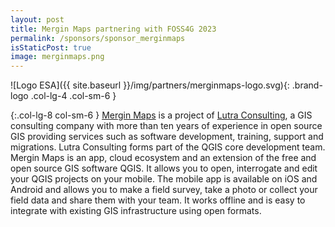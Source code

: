 ```yaml
---
layout: post
title: Mergin Maps partnering with FOSS4G 2023
permalink: /sponsors/sponsor_merginmaps
isStaticPost: true
image: merginmaps.png
---
```


![Logo ESA]({{ site.baseurl }}/img/partners/merginmaps-logo.svg){: .brand-logo .col-lg-4 .col-sm-6 }

{:.col-lg-8 col-sm-6 }
[Mergin Maps](https://merginmaps.com/) is a project of [Lutra Consulting](https://www.lutraconsulting.co.uk/), a GIS consulting company with more than ten years of experience in open source GIS providing services such as software development, training, support and migrations. Lutra Consulting forms part of the QGIS core development team.  
Mergin Maps is an app, cloud ecosystem and an extension of the free and open source GIS software QGIS. It allows you to open, interrogate and edit your QGIS projects on your mobile. The mobile app is available on iOS and Android and allows you to make a field survey, take a photo or collect your field data and share them with your team. It works offline and is easy to integrate with existing GIS infrastructure using open formats.
